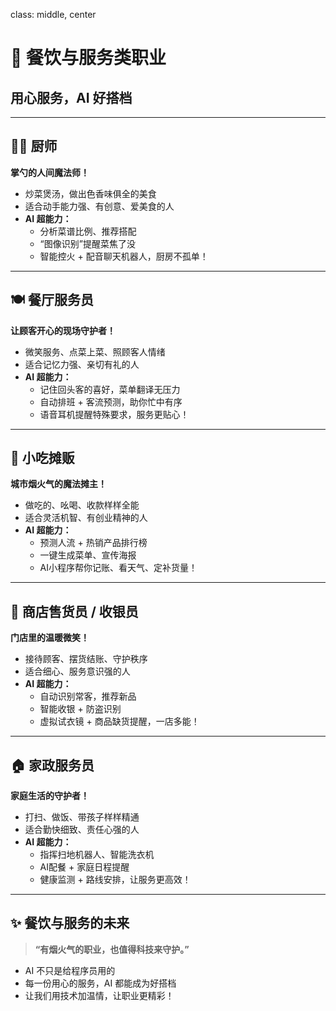 class: middle, center

# 🍜 餐饮与服务类职业

## 用心服务，AI 好搭档

---

## 👨‍🍳 厨师

**掌勺的人间魔法师！**

* 炒菜煲汤，做出色香味俱全的美食
* 适合动手能力强、有创意、爱美食的人
* **AI 超能力：**
  * 分析菜谱比例、推荐搭配
  * “图像识别”提醒菜焦了没
  * 智能控火 + 配音聊天机器人，厨房不孤单！

---

## 🍽️ 餐厅服务员

**让顾客开心的现场守护者！**

* 微笑服务、点菜上菜、照顾客人情绪
* 适合记忆力强、亲切有礼的人
* **AI 超能力：**
  * 记住回头客的喜好，菜单翻译无压力
  * 自动排班 + 客流预测，助你忙中有序
  * 语音耳机提醒特殊要求，服务更贴心！

---

## 🥟 小吃摊贩

**城市烟火气的魔法摊主！**

* 做吃的、吆喝、收款样样全能
* 适合灵活机智、有创业精神的人
* **AI 超能力：**
  * 预测人流 + 热销产品排行榜
  * 一键生成菜单、宣传海报
  * AI小程序帮你记账、看天气、定补货量！

---

## 🛒 商店售货员 / 收银员

**门店里的温暖微笑！**

* 接待顾客、摆货结账、守护秩序
* 适合细心、服务意识强的人
* **AI 超能力：**
  * 自动识别常客，推荐新品
  * 智能收银 + 防盗识别
  * 虚拟试衣镜 + 商品缺货提醒，一店多能！

---

## 🏠 家政服务员

**家庭生活的守护者！**

* 打扫、做饭、带孩子样样精通
* 适合勤快细致、责任心强的人
* **AI 超能力：**
  * 指挥扫地机器人、智能洗衣机
  * AI配餐 + 家庭日程提醒
  * 健康监测 + 路线安排，让服务更高效！


---

## ✨ 餐饮与服务的未来

> **“有烟火气的职业，也值得科技来守护。”**

* AI 不只是给程序员用的
* 每一份用心的服务，AI 都能成为好搭档
* 让我们用技术加温情，让职业更精彩！
